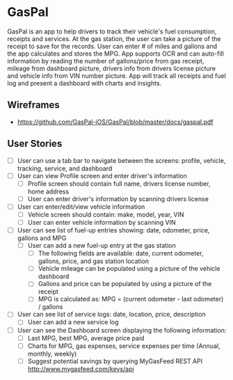 # GasPal

GasPal is an app to help drivers to track their vehicle's fuel consumption, receipts and services.
At the gas station, the user can take a picture of the receipt to save for the records. User can enter # of miles and gallons and the app calculates and stores the MPG. App supports OCR and can auto-fill information by reading the number of gallons/price from gas receipt, mileage from dashboard picture, drivers info from drivers license picture and vehicle info from VIN number picture.
App will track all receipts and fuel log and present a dashboard with charts and insights.

## Wireframes

* https://github.com/GasPal-iOS/GasPal/blob/master/docs/gaspal.pdf

## User Stories
- [ ] User can use a tab bar to navigate between the screens: profile, vehicle, tracking, service, and dashboard
- [ ] User can view Profile screen and enter driver's information
   - [ ] Profile screen should contain full name, drivers license number, home address
   - [ ] User can enter driver's information by scanning drivers license
- [ ] User can enter/edit/view vehicle information
   - [ ] Vehicle screen should contain: make, model, year, VIN
   - [ ] User can enter vehicle information by scanning VIN
- [ ] User can see list of fuel-up entries showing: date, odometer, price, gallons and MPG
   - [ ] User can add a new fuel-up entry at the gas station
      - [ ] The following fields are available: date, current odometer, gallons, price, and gas station location
      - [ ] Vehicle mileage can be populated using a picture of the vehicle dashboard
      - [ ] Gallons and price can be populated by using a picture of the receipt
      - [ ] MPG is calculated as: MPG = (current odometer - last odometer) / gallons
- [ ] User can see list of service logs: date, location, price, description
   - [ ] User can add a new service log
- [ ] User can see the Dashboard screen displaying the following information:
   - [ ] Last MPG, best MPG, average price paid
   - [ ] Charts for MPG, gas expenses, service expenses per time (Annual, monthly, weekly)
   - [ ] Suggest potential savings by querying MyGasFeed REST API http://www.mygasfeed.com/keys/api

